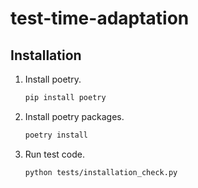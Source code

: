 # test-time-adaptation

## Installation

1. Install poetry.
    ```bash
    pip install poetry
    ```
2. Install poetry packages.
    ```bash
    poetry install
    ```
3. Run test code.
    ```bash
    python tests/installation_check.py
    ```
